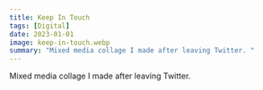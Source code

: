```yaml
---
title: Keep In Touch
tags: [Digital]
date: 2023-01-01
image: keep-in-touch.webp
summary: "Mixed media collage I made after leaving Twitter. "
---
```


Mixed media collage I made after leaving Twitter.